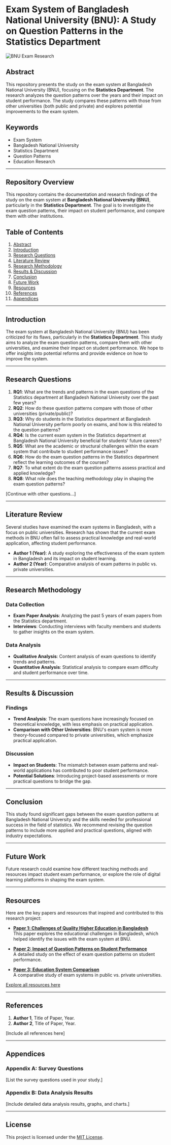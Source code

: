 # Exam System of Bangladesh National University (BNU): A Study on Question Patterns in the Statistics Department

![BNU Exam Research](images/cover-image.webp) <!-- Optional: Add a cover image -->

## Abstract
This repository presents the study on the exam system at Bangladesh National University (BNU), focusing on the **Statistics Department**. The research analyzes the question patterns over the years and their impact on student performance. The study compares these patterns with those from other universities (both public and private) and explores potential improvements to the exam system.

## Keywords
- Exam System
- Bangladesh National University
- Statistics Department
- Question Patterns
- Education Research

---

## Repository Overview

This repository contains the documentation and research findings of the study on the exam system at **Bangladesh National University (BNU)**, particularly in the **Statistics Department**. The goal is to investigate the exam question patterns, their impact on student performance, and compare them with other institutions.

## Table of Contents
1. [Abstract](#abstract)
2. [Introduction](#introduction)
3. [Research Questions](#research-questions)
4. [Literature Review](#literature-review)
5. [Research Methodology](#research-methodology)
6. [Results & Discussion](#results-and-discussion)
7. [Conclusion](#conclusion)
8. [Future Work](#future-work)
9. [Resources](#resources)
10. [References](#references)
11. [Appendices](#appendices)

---

## Introduction

The exam system at Bangladesh National University (BNU) has been criticized for its flaws, particularly in the **Statistics Department**. This study aims to analyze the exam question patterns, compare them with other universities, and examine their impact on student performance. We hope to offer insights into potential reforms and provide evidence on how to improve the system.

---

## Research Questions

1. **RQ1**: What are the trends and patterns in the exam questions of the Statistics department at Bangladesh National University over the past few years?
2. **RQ2**: How do these question patterns compare with those of other universities (private/public)?
3. **RQ3**: Why do students in the Statistics department at Bangladesh National University perform poorly on exams, and how is this related to the question patterns?
4. **RQ4**: Is the current exam system in the Statistics department at Bangladesh National University beneficial for students' future careers?
5. **RQ5**: What are the academic or structural challenges within the exam system that contribute to student performance issues?
6. **RQ6**: How do the exam question patterns in the Statistics department reflect the learning outcomes of the courses?
7. **RQ7**: To what extent do the exam question patterns assess practical and applied knowledge?
8. **RQ8**: What role does the teaching methodology play in shaping the exam question patterns?

[Continue with other questions...]

---

## Literature Review

Several studies have examined the exam systems in Bangladesh, with a focus on public universities. Research has shown that the current exam methods in BNU often fail to assess practical knowledge and real-world application, affecting student performance.

- **Author 1 (Year)**: A study exploring the effectiveness of the exam system in Bangladesh and its impact on student learning.
- **Author 2 (Year)**: Comparative analysis of exam patterns in public vs. private universities.

---

## Research Methodology

### Data Collection
- **Exam Paper Analysis**: Analyzing the past 5 years of exam papers from the Statistics department.
- **Interviews**: Conducting interviews with faculty members and students to gather insights on the exam system.

### Data Analysis
- **Qualitative Analysis**: Content analysis of exam questions to identify trends and patterns.
- **Quantitative Analysis**: Statistical analysis to compare exam difficulty and student performance over time.

---

## Results & Discussion

### Findings
- **Trend Analysis**: The exam questions have increasingly focused on theoretical knowledge, with less emphasis on practical application.
- **Comparison with Other Universities**: BNU's exam system is more theory-focused compared to private universities, which emphasize practical application.

### Discussion
- **Impact on Students**: The mismatch between exam patterns and real-world applications has contributed to poor student performance.
- **Potential Solutions**: Introducing project-based assessments or more practical questions to bridge the gap.

---

## Conclusion

This study found significant gaps between the exam question patterns at Bangladesh National University and the skills needed for professional success in the field of statistics. We recommend revising the question patterns to include more applied and practical questions, aligned with industry expectations.

---

## Future Work

Future research could examine how different teaching methods and resources impact student exam performance, or explore the role of digital learning platforms in shaping the exam system.

---

## Resources

Here are the key papers and resources that inspired and contributed to this research project:

- [**Paper 1: Challenges of Quality Higher Education in Bangladesh**](https://kiet.edu.pk/marketforces/index.php/marketforces/article/view/278)  
  This paper explores the educational challenges in Bangladesh, which helped identify the issues with the exam system at BNU.

- [**Paper 2: Impact of Question Patterns on Student Performance**](#link-to-paper-2)  
  A detailed study on the effect of exam question patterns on student performance.

- [**Paper 3: Education System Comparison**](#link-to-paper-3)  
  A comparative study of exam systems in public vs. private universities.

[Explore all resources here](#link-to-folder-or-paper-list)

---

## References

1. **Author 1**, Title of Paper, Year.
2. **Author 2**, Title of Paper, Year.

[Include all references here]

---

## Appendices

### Appendix A: Survey Questions  
[List the survey questions used in your study.]

### Appendix B: Data Analysis Results  
[Include detailed data analysis results, graphs, and charts.]

---

## License

This project is licensed under the [MIT License](LICENSE).

